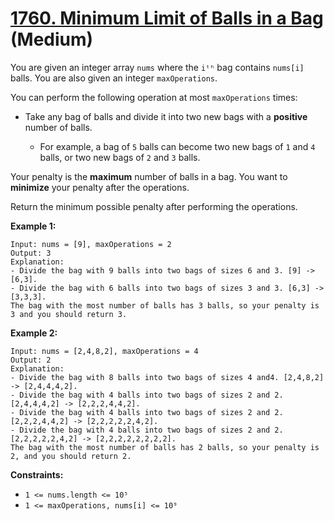 # [1760. Minimum Limit of Balls in a Bag][link] (Medium)

[link]: https://leetcode.com/problems/minimum-limit-of-balls-in-a-bag/

You are given an integer array `nums` where the `iᵗʰ` bag contains `nums[i]` balls. You are also
given an integer `maxOperations`.

You can perform the following operation at most `maxOperations` times:

- Take any bag of balls and divide it into two new bags with a **positive** number of balls.

  - For example, a bag of `5` balls can become two new bags of `1` and `4` balls, or two new bags of
`2` and `3` balls.

Your penalty is the **maximum** number of balls in a bag. You want to **minimize** your penalty
after the operations.

Return the minimum possible penalty after performing the operations.

**Example 1:**

```
Input: nums = [9], maxOperations = 2
Output: 3
Explanation:
- Divide the bag with 9 balls into two bags of sizes 6 and 3. [9] -> [6,3].
- Divide the bag with 6 balls into two bags of sizes 3 and 3. [6,3] -> [3,3,3].
The bag with the most number of balls has 3 balls, so your penalty is 3 and you should return 3.
```

**Example 2:**

```
Input: nums = [2,4,8,2], maxOperations = 4
Output: 2
Explanation:
- Divide the bag with 8 balls into two bags of sizes 4 and4. [2,4,8,2] -> [2,4,4,4,2].
- Divide the bag with 4 balls into two bags of sizes 2 and 2. [2,4,4,4,2] -> [2,2,2,4,4,2].
- Divide the bag with 4 balls into two bags of sizes 2 and 2. [2,2,2,4,4,2] -> [2,2,2,2,2,4,2].
- Divide the bag with 4 balls into two bags of sizes 2 and 2. [2,2,2,2,2,4,2] -> [2,2,2,2,2,2,2,2].
The bag with the most number of balls has 2 balls, so your penalty is 2, and you should return 2.
```

**Constraints:**

- `1 <= nums.length <= 10⁵`
- `1 <= maxOperations, nums[i] <= 10⁹`

